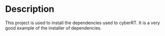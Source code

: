 # Description

This project is used to install the dependencies used to cyberRT.
It is a very good example of the installer of dependencies.
